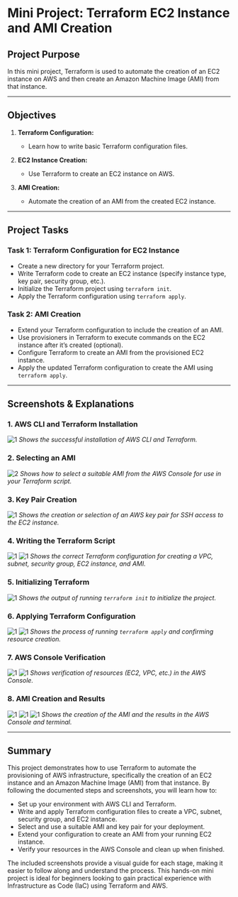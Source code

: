 # Mini Project: Terraform EC2 Instance and AMI Creation

## Project Purpose

In this mini project, Terraform is used to automate the creation of an EC2 instance on AWS and then create an Amazon Machine Image (AMI) from that instance.

---

## Objectives

1. **Terraform Configuration:**  
   - Learn how to write basic Terraform configuration files.

2. **EC2 Instance Creation:**  
   - Use Terraform to create an EC2 instance on AWS.

3. **AMI Creation:**  
   - Automate the creation of an AMI from the created EC2 instance.

---

## Project Tasks

### Task 1: Terraform Configuration for EC2 Instance

- Create a new directory for your Terraform project.
- Write Terraform code to create an EC2 instance (specify instance type, key pair, security group, etc.).
- Initialize the Terraform project using `terraform init`.
- Apply the Terraform configuration using `terraform apply`.

### Task 2: AMI Creation

- Extend your Terraform configuration to include the creation of an AMI.
- Use provisioners in Terraform to execute commands on the EC2 instance after it’s created (optional).
- Configure Terraform to create an AMI from the provisioned EC2 instance.
- Apply the updated Terraform configuration to create the AMI using `terraform apply`.

---

## Screenshots & Explanations

### 1. AWS CLI and Terraform Installation
![1](./img/1.%20cli%20and%20terraform.jpg)
*Shows the successful installation of AWS CLI and Terraform.*

### 2. Selecting an AMI
![2](./img/1a.%20ami.jpg)
*Shows how to select a suitable AMI from the AWS Console for use in your Terraform script.*

### 3. Key Pair Creation
![1](./img/1b.%20keypair.jpg)
*Shows the creation or selection of an AWS key pair for SSH access to the EC2 instance.*

### 4. Writing the Terraform Script
![1](./img/2b.%20correct%20script.jpg)
![1](./img/2c.%20correct%20script%202.jpg)
*Shows the correct Terraform configuration for creating a VPC, subnet, security group, EC2 instance, and AMI.*

### 5. Initializing Terraform
![1](./img/3.%20Terraform%20init.jpg)
*Shows the output of running `terraform init` to initialize the project.*

### 6. Applying Terraform Configuration
![1](./img/4.%20apply%201.jpg)
![1](./img/5.%20apply%202.jpg)
*Shows the process of running `terraform apply` and confirming resource creation.*

### 7. AWS Console Verification
![1](./img/6.%20aws.jpg)
![1](./img/7.%20vpc.jpg)
*Shows verification of resources (EC2, VPC, etc.) in the AWS Console.*

### 8. AMI Creation and Results
![1](./img/8.%20ami.jpg)
![1](./img/9.%20ami%20terminal.jpg)
![1](./img/10.%20ami%20result.jpg)
*Shows the creation of the AMI and the results in the AWS Console and terminal.*

---

## Summary

This project demonstrates how to use Terraform to automate the provisioning of AWS infrastructure, specifically the creation of an EC2 instance and an Amazon Machine Image (AMI) from that instance. By following the documented steps and screenshots, you will learn how to:

- Set up your environment with AWS CLI and Terraform.
- Write and apply Terraform configuration files to create a VPC, subnet, security group, and EC2 instance.
- Select and use a suitable AMI and key pair for your deployment.
- Extend your configuration to create an AMI from your running EC2 instance.
- Verify your resources in the AWS Console and clean up when finished.

The included screenshots provide a visual guide for each stage, making it easier to follow along and understand the process. This hands-on mini project is ideal for beginners looking to gain practical experience with Infrastructure as Code (IaC) using Terraform and AWS.



